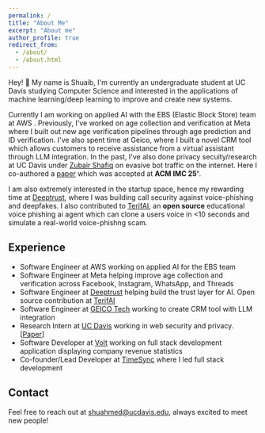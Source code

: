 ```yaml
---
permalink: /
title: "About Me"
excerpt: "About me"
author_profile: true
redirect_from:
  - /about/
  - /about.html
---
```


Hey! 👋 My name is Shuaib, I'm currently an undergraduate student at UC Davis studying Computer Science and interested in the applications of machine learning/deep learning to improve and create new systems.

Currently I am working on applied AI with the EBS (Elastic Block Store) team at AWS . Previously, I've worked on age collection and verification at Meta where I built out new age verification pipelines through age prediction and ID verification. I've also spent time at Geico, where I built a novel CRM tool which allows customers to receive assistance from a virtual assistant through LLM integration. In the past, I've also done privacy secuity/research at UC Davis under [Zubair Shafiq](https://web.cs.ucdavis.edu/~zubair/) on evasive bot traffic on the internet. Here I co-authored a [paper](https://arxiv.org/abs/2406.07647) which was accepted at **ACM IMC 25'**.

I am also extremely interested in the startup space, hence my rewarding time at [Deeptrust](https://www.deeptrust.ai/), where I was building call security against voice-phishing and deepfakes. I also contributed to [TerifAI](https://www.terif.ai/), an **open source** educational voice phishing ai agent which can clone a users voice in <10 seconds and simulate a real-world voice-phishng scam. 


## Experience
- Software Engineer at AWS working on applied AI for the EBS team
- Software Engineer at Meta helping improve age collection and verification across Facebook, Instagram, WhatsApp, and Threads
- Software Engineer at [Deeptrust](https://www.deeptrust.ai/) helping build the trust layer for AI. Open source contribution at [TerifAI](https://github.com/deeptrust-ai/terifai-open)
- Software Engineer at [GEICO Tech](https://www.geico.com/tech/) working to create CRM tool with LLM integration
- Research Intern at [UC Davis](https://web.cs.ucdavis.edu/~zubair/) working in web security and privacy. [[Paper](https://arxiv.org/abs/2406.07647)]
- Software Developer at [Volt](https://www.textvolt.com/) working on full stack development application displaying company revenue statistics
- Co-founder/Lead Developer at [TimeSync](https://github.com/shuaibahmed01/TimeSync) where I led full stack development

## Contact
Feel free to reach out at shuahmed@ucdavis.edu, always excited to meet new people!